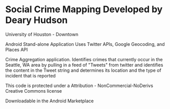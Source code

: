 Social Crime Mapping
Developed by  Deary Hudson
==================
University of Houston - Downtown

Android Stand-alone Application
Uses Twitter APIs, Google Geocoding, and Places API

Crime Aggregation application.
Identifies crimes that currently occur in the Seattle, WA area
by pulling in a feed of "Tweets" from twitter and identifies the
content in the Tweet string and determines its location and the type of incident that is reported

This code is protected under a 
Attribution - NonCommercial-NoDerivs Creative Commons license



Downloadable in the Android Marketplace
